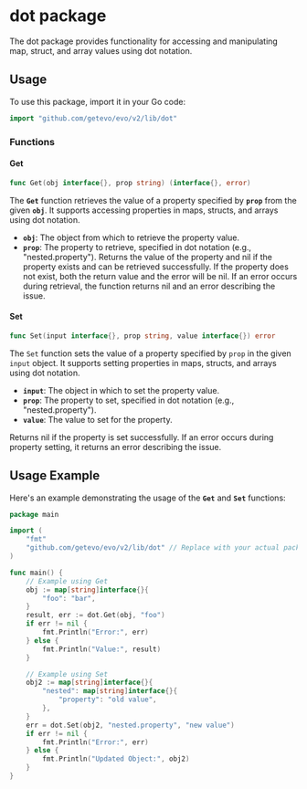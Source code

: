 # dot package
The dot package provides functionality for accessing and manipulating map, struct, and array values using dot notation.

## Usage

To use this package, import it in your Go code:
```go
import "github.com/getevo/evo/v2/lib/dot"
```

### Functions
#### Get
```go
func Get(obj interface{}, prop string) (interface{}, error)
```
The **`Get`** function retrieves the value of a property specified by **`prop`** from the given **`obj`**. It supports accessing properties in maps, structs, and arrays using dot notation.

- **`obj`**: The object from which to retrieve the property value.
- **`prop`**: The property to retrieve, specified in dot notation (e.g., "nested.property").
Returns the value of the property and nil if the property exists and can be retrieved successfully. If the property does not exist, both the return value and the error will be nil. If an error occurs during retrieval, the function returns nil and an error describing the issue.

#### Set
```go
func Set(input interface{}, prop string, value interface{}) error
```

The `Set` function sets the value of a property specified by `prop` in the given `input` object. It supports setting properties in maps, structs, and arrays using dot notation.

- **`input`**: The object in which to set the property value.
-  **`prop`**: The property to set, specified in dot notation (e.g., "nested.property").
-  **`value`**: The value to set for the property.

Returns nil if the property is set successfully. If an error occurs during property setting, it returns an error describing the issue.

## Usage Example
Here's an example demonstrating the usage of the **`Get`** and **`Set`** functions:
```go
package main

import (
	"fmt"
	"github.com/getevo/evo/v2/lib/dot" // Replace with your actual package import path
)

func main() {
	// Example using Get
	obj := map[string]interface{}{
		"foo": "bar",
	}
	result, err := dot.Get(obj, "foo")
	if err != nil {
		fmt.Println("Error:", err)
	} else {
		fmt.Println("Value:", result)
	}

	// Example using Set
	obj2 := map[string]interface{}{
		"nested": map[string]interface{}{
			"property": "old value",
		},
	}
	err = dot.Set(obj2, "nested.property", "new value")
	if err != nil {
		fmt.Println("Error:", err)
	} else {
		fmt.Println("Updated Object:", obj2)
	}
}
```
